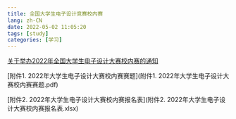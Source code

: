 ```yaml
---
title: 全国大学生电子设计竞赛校内赛
lang: zh-CN
date: 2022-05-02 11:05:20
tags: [study]
categories: [学习]
---
```


<!-- more -->

[关于举办2022年全国大学生电子设计大赛校内赛的通知](关于举办2022年全国大学生电子设计大赛校内赛的通知.pdf)

[附件1. 2022年大学生电子设计大赛校内赛赛题](附件1. 2022年大学生电子设计大赛校内赛赛题.pdf)

[附件2. 2022年大学生电子设计大赛校内赛报名表](附件2. 2022年大学生电子设计大赛校内赛报名表.xlsx)
